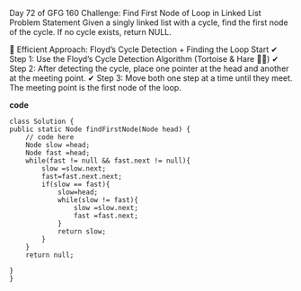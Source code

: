 Day 72 of GFG 160 Challenge: Find First Node of Loop in Linked List
Problem Statement
Given a singly linked list with a cycle, find the first node of the cycle. If no cycle exists, return NULL.


🔹 Efficient Approach: Floyd’s Cycle Detection + Finding the Loop Start
✔ Step 1: Use the Floyd’s Cycle Detection Algorithm (Tortoise & Hare 🐢🐇)
✔ Step 2: After detecting the cycle, place one pointer at the head and another at the meeting point.
✔ Step 3: Move both one step at a time until they meet. The meeting point is the first node of the loop.



**code**

    class Solution {
    public static Node findFirstNode(Node head) {
        // code here
        Node slow =head;
        Node fast =head;
        while(fast != null && fast.next != null){
            slow =slow.next;
            fast=fast.next.next;
            if(slow == fast){
                slow=head;
                while(slow != fast){
                    slow =slow.next;
                    fast =fast.next;
                }
                return slow;
            }
        }
        return null;
        
    }
    }
